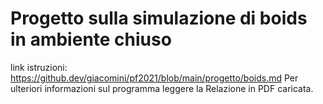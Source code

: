 # Progetto sulla simulazione di boids in ambiente chiuso

link istruzioni: https://github.dev/giacomini/pf2021/blob/main/progetto/boids.md
Per ulteriori informazioni sul programma leggere la Relazione in PDF caricata.
